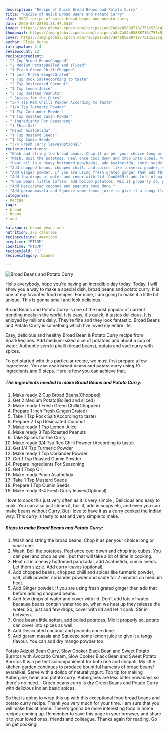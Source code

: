 ```yaml
---
description: "Recipe of Quick Broad Beans and Potato Curry"
title: "Recipe of Quick Broad Beans and Potato Curry"
slug: 5007-recipe-of-quick-broad-beans-and-potato-curry
date: 2020-08-28T03:31:47.551Z
image: https://img-global.cpcdn.com/recipes/a8d7a84e05888718/751x532cq70/broad-beans-and-potato-curry-recipe-main-photo.jpg
thumbnail: https://img-global.cpcdn.com/recipes/a8d7a84e05888718/751x532cq70/broad-beans-and-potato-curry-recipe-main-photo.jpg
cover: https://img-global.cpcdn.com/recipes/a8d7a84e05888718/751x532cq70/broad-beans-and-potato-curry-recipe-main-photo.jpg
author: Elsie Burns
ratingvalue: 3.4
reviewcount: 12
recipeingredient:
- "2 Cup Broad BeansChopped"
- "2 Medium PotatoBoiled and sliced"
- "1 Fresh Green ChilliChopped"
- "1 inch Fresh GingerGrated"
- "1 Tsp Rock SaltAccording to taste"
- "2 Tsp Desiccated Coconut"
- "1 Tsp Lemon Juice"
- "3 Tsp Roasted Peanuts"
- " Spices for the Curry"
- "3/4 Tsp Red Chilli Powder According to taste"
- "1/4 Tsp Turmeric Powder"
- "1 Tsp Coriander Powder"
- "1 Tsp Roasted Cumin Powder"
- " Ingredients For Seasoning"
- "1 Tbsp Oil"
- "Pinch Asafoetida"
- "1 Tsp Mustard Seeds"
- "1 Tsp Cumin Seeds"
- "3-4 Fresh Curry leavesOptional"
recipeinstructions:
- "Wash and string the broad beans. Chop it as per your choice long or small one."
- "Wash, Boil the potatoes. Peel once cool down and chop into cubes. You can peel and chop as well, but that will take a lot of time in cooking."
- "Heat oil in a heavy bottomed pan/kadai, add Asafoetida, cumin seeds. Let them sizzle. Add curry leaves (optional)"
- "Add chopped beans, chopped chilli and spices like turmeric powder, salt, chilli powder, coriander powder and saute for 2 minutes on medium heat."
- "Add Ginger powder. If you are using fresh grated ginger then add that before adding chopped beans."
- "Add few drops of water and cover with lid. Don&#39;t add lots of water because beans contain water too so, when we heat up they release the water. So, just add few drops, cover with lid and let it cook. Stir in between."
- "Once beans little soften, add boiled potatoes, Mix it properly so, potato can cover into spices as well."
- "Add Desiccated coconut and peanuts once done."
- "Add garam masala and Squeeze some lemon juice to give it a tangy flavour. You can add dry mango powder too."
categories:
- Recipe
tags:
- broad
- beans
- and

katakunci: broad beans and 
nutrition: 276 calories
recipecuisine: American
preptime: "PT15M"
cooktime: "PT57M"
recipeyield: "1"
recipecategory: Dinner

---
```



![Broad Beans and Potato Curry](https://img-global.cpcdn.com/recipes/a8d7a84e05888718/751x532cq70/broad-beans-and-potato-curry-recipe-main-photo.jpg)

Hello everybody, hope you're having an incredible day today. Today, I will show you a way to make a special dish, broad beans and potato curry. It is one of my favorites food recipes. For mine, I am going to make it a little bit unique. This is gonna smell and look delicious.

Broad Beans and Potato Curry is one of the most popular of current trending meals in the world. It is easy, it's quick, it tastes delicious. It is enjoyed by millions daily. They're fine and they look fantastic. Broad Beans and Potato Curry is something which I've loved my entire life.

Easy, delicious and healthy Broad Bean &amp; Potato Curry recipe from SparkRecipes. Add medium-sized dice of potatoes and about a cup of water. Authentic sem ki phalli (broad beans), potato and vadi curry with spices.


To get started with this particular recipe, we must first prepare a few ingredients. You can cook broad beans and potato curry using 19 ingredients and 9 steps. Here is how you can achieve that.

<!--inarticleads1-->

##### The ingredients needed to make Broad Beans and Potato Curry:

1. Make ready 2 Cup Broad Beans(Chopped)
1. Get 2 Medium Potato(Boiled and sliced)
1. Make ready 1 Fresh Green Chilli(Chopped)
1. Prepare 1 inch Fresh Ginger(Grated)
1. Take 1 Tsp Rock Salt(According to taste)
1. Prepare 2 Tsp Desiccated Coconut
1. Make ready 1 Tsp Lemon Juice
1. Make ready 3 Tsp Roasted Peanuts
1. Take  Spices for the Curry
1. Make ready 3/4 Tsp Red Chilli Powder (According to taste)
1. Get 1/4 Tsp Turmeric Powder
1. Make ready 1 Tsp Coriander Powder
1. Get 1 Tsp Roasted Cumin Powder
1. Prepare  Ingredients For Seasoning
1. Get 1 Tbsp Oil
1. Make ready Pinch Asafoetida
1. Take 1 Tsp Mustard Seeds
1. Prepare 1 Tsp Cumin Seeds
1. Make ready 3-4 Fresh Curry leaves(Optional)


I love to cook this just very often as it is very simple , Delicious and easy to cook. You can also just steam it, boil it, add in soups etc, and even you can make beans without Curry. But I love to have it as a curry cooked the Indian way. This curry is tasty to eat and very simple to make. 

<!--inarticleads2-->

##### Steps to make Broad Beans and Potato Curry:

1. Wash and string the broad beans. Chop it as per your choice long or small one.
1. Wash, Boil the potatoes. Peel once cool down and chop into cubes. You can peel and chop as well, but that will take a lot of time in cooking.
1. Heat oil in a heavy bottomed pan/kadai, add Asafoetida, cumin seeds. Let them sizzle. Add curry leaves (optional)
1. Add chopped beans, chopped chilli and spices like turmeric powder, salt, chilli powder, coriander powder and saute for 2 minutes on medium heat.
1. Add Ginger powder. If you are using fresh grated ginger then add that before adding chopped beans.
1. Add few drops of water and cover with lid. Don&#39;t add lots of water because beans contain water too so, when we heat up they release the water. So, just add few drops, cover with lid and let it cook. Stir in between.
1. Once beans little soften, add boiled potatoes, Mix it properly so, potato can cover into spices as well.
1. Add Desiccated coconut and peanuts once done.
1. Add garam masala and Squeeze some lemon juice to give it a tangy flavour. You can add dry mango powder too.


Potato Adzuki Bean Curry, Slow Cooker Black Bean and Sweet Potato Burritos with Avocado Cream, Slow Cooker Black Bean and Sweet Potato Burritos It is a perfect accompaniment for both rice and chapati. My little kitchen garden continues to produce bountiful harvests of broad beans/ avarakkai. Serve with a dollop of natural yogurt. Top tip for making Aubergine, bean and potato curry. Aubergines are less bitter nowadays so there&#39;s no need. · Green beans curry is dry Green Beans and Potato Curry with delicious Indian basic spices. 

So that is going to wrap this up with this exceptional food broad beans and potato curry recipe. Thank you very much for your time. I am sure that you will make this at home. There's gonna be more interesting food in home recipes coming up. Remember to save this page in your browser, and share it to your loved ones, friends and colleague. Thanks again for reading. Go on get cooking!
